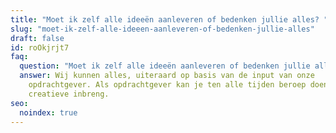 ```yaml
---
title: "Moet ik zelf alle ideeën aanleveren of bedenken jullie alles? "
slug: "moet-ik-zelf-alle-ideeen-aanleveren-of-bedenken-jullie-alles"
draft: false
id: roOkjrjt7
faq:
  question: "Moet ik zelf alle ideeën aanleveren of bedenken jullie alles? "
  answer: Wij kunnen alles, uiteraard op basis van de input van onze
    opdrachtgever. Als opdrachtgever kan je ten alle tijden beroep doen op onze
    creatieve inbreng.
seo:
  noindex: true
---
```

